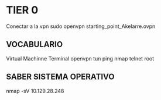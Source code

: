 TIER 0
======
Conectar a la vpn
sudo openvpn starting_point_Akelarre.ovpn

 
VOCABULARIO
-----------
Virtual Machinne
Terminal
openvpn
tun
ping
nmap
telnet
root



SABER SISTEMA OPERATIVO
-------------------
nmap -sV 10.129.28.248

    